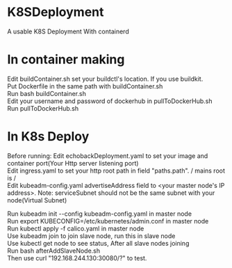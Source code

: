 # K8SDeployment  
A usable K8S Deployment With containerd  
  
# In container making  
Edit buildContainer.sh set your buildctl's location. If you use buildkit.  
Put Dockerfile in the same path with buildContainer.sh  
Run bash buildContainer.sh  
Edit your username and password of dockerhub in pullToDockerHub.sh  
Run pullToDockerHub.sh  
  
# In K8s Deploy  
Before running:
Edit echobackDeployment.yaml to set your image and container port(Your Http server listening port)  
Edit ingress.yaml to set your http root path in field "paths.path". / mains root is /  
Edit kubeadm-config.yaml advertiseAddress field to <your master node's IP address>. Note: serviceSubnet should not be the same subnet with your node(Virtual Subnet)  

Run kubeadm init --config kubeadm-config.yaml in master node  
Run export KUBECONFIG=/etc/kubernetes/admin.conf in master node  
Run kubectl apply -f calico.yaml in master node  
Use kubeadm join to join slave node, run this in slave node  
Use kubectl get node to see status, After all slave nodes joining  
Run bash afterAddSlaveNode.sh  
Then use curl "192.168.244.130:30080/<Your Path>?<Your Args>" to test.  
